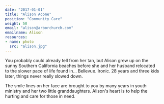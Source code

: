 ```yaml
---
date: "2017-01-01"
title: "Alison Acone"
position: "Community Care"
weight: 50
email: "alison@arborchurch.com"
emailname: Alison
resources:
- name: photo
  src: "alison.jpg"
---
```

You probably could already tell from her tan, but Alison grew up on the sunny Southern California beaches before she and her husband relocated to the slower pace of life found in... Bellevue. Ironic. 28 years and three kids later, things never really slowed down.

The smile lines on her face are brought to you by many years in youth ministry and her two little granddaughters. Alison's heart is to help the hurting and care for those in need.
